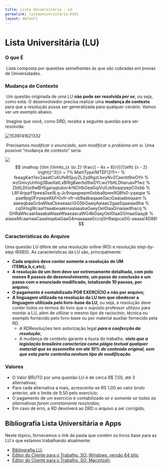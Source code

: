 ```yaml
---
title: Lista Universitária - LU
permalink: listauniversitaria.html
layout: default
---
```


# Lista Universitária (LU)

### O que É

​	Lista composta por questões semelhantes às que são cobradas em provas de Universidades.

### Mudança de Contexto

​	Um questão originada de uma LU **não pode ser resolvida *per se***, ou seja, como está. O desenvolvedor precisa realizar uma **mudança de contexto** para que a resolução possa ser generalizada para qualquer cenário. Vamos ver um exemplo abaixo.

​	Imagine que você, como DRD, receba a seguinte questão para ser resolvida:

![1539741621332](https://image.ibb.co/mr6pqf/1539741621332.png)

​	Precisamos *modificar o enunciado, sem modificar o problema em si*. Uma possível “mudança de contexto” seria:

![](https://image.ibb.co/jqpkgL/image.png)
$$
\mathop {\lim }\limits_{x \to 2} \frac{{ - 4x + 8}}{{{{\left( {x - 2} \right)}^3}}} = ?% MathType!MTEF!2!1!+-
% feaagKart1ev2aaatCvAUfeBSjuyZL2yd9gzLbvyNv2Caerbt9wDYn
% wzGmvyUnhiqj3BaeXatLxBI9gBaerbd9wDYLwzYbItLDharuavP1wz
% ZbItLDhis9wBH5garqqtubsr4rNCHbGeaGqiVu0Je9sqqrpepC0xbb
% L8F4rqqrFfpeea0xe9Lq-Jc9vqaqpepm0xbba9pwe9Q8fs0-yqaqpe
% pae9pg0FirpepeKkFr0xfr-xfr-xb9adbaqaaeGaciGaaiaabeqaam
% aaeaqbaaGcbaWaaCbeaeaaciGGSbGaaiyAaiaac2gaaSqaaiaadIha
% cqGHsgIRcaaIYaaabeaakmaalaaabaGaeyOeI0IaaGinaiaadIhacq
% GHRaWkcaaI4aaabaWaaeWaaeaacaWG4bGaeyOeI0IaaGOmaaGaayjk
% aiaawMcaamaaCaaaleqabaGaaG4maaaaaaGccqGH9aqpcaGG-aaaaa!4D88!
$$

### Características do Arquivo

Uma questão LU difere de uma resolução online (RO) e resolução *step-by-step* (RSBS). As características da LU são, principalmente:

- **Cada arquivo deve conter somente a resolução de UM ITEM(a,b,c,etc);**
- **A resolução de um item deve ser extremamente detalhada, com pelo menos 8 passos de desenvolvimento, um passo de conclusão e um passo com o enunciado modificado, totalizando 10 passos, por arquivo;**
- **O pagamento é contabilizado POR EXERCÍCIO e não por arquivo;**
- **A linguagem utilizada na resolução da LU tem que obedecer a linguagem utilizada pelo livro-base da LU,** ou seja, a resolução deve conter todos os termos do livro que o suposto professor utilizou para montar a LU, além de utilizar o mesmo tipo de raciocínio, técnica ou exemplo fornecido pelo livro-base ou por material auxiliar fornecido pela RD.
	- A RDResoluções tem autorização legal ***para a confecção da resolução***;
	- A mudança de contexto garante a lisura do trabalho, ***visto que a legislação brasileira caracteriza como plágio textual qualquer material que se assemelhe em até 10% de conteúdo original, sem que esta parte contenha nenhum tipo de modificação***.

### Valores

- O Valor BRUTO por uma questão LU é de cerca R$ 7,50, até 3 alternativas;
- Para cada alternativa a mais, acrescenta-se RS 1,00 ao valor bruto anterior, até o limite de 9,50 pelo exercício;
- O pagamento de um exercício é contabilizado *se e somente se todas as alternativas forem corretamente resolvidas;*
- Em caso de erro, a RD devolverá ao DRD o arquivo a ser corrigido;

## Bibliografia Lista Universitária e Apps

Neste tópico, fornecemos o link da pasta que contém os livros base para as LU´s que estamos trabalhando atualmente:

- [Bibliografia LU](https://drive.google.com/folderview?id=1mUkUS5u_UzZ-rxn4uJ94SvfAzyS4jVH8);
- [Editor do Cliente para o Trabalho. SO: Windows, versão 64 bits](https://drive.google.com/a/rdresolucoes.com/file/d/1yOo_yu_aFDAZIyWQ4APntR8WpqyrjpxY/view?usp=drivesdk);
- [Editor do Cliente para o Trabalho. SO: Macintosh](https://drive.google.com/a/rdresolucoes.com/file/d/1yOekGq94majZ439Oj3ucKd0_-lkWCxQH/view?usp=drivesdk);
